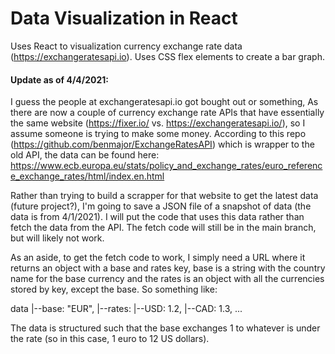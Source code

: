 # Data Visualization in React
Uses React to visualization currency exchange rate data (https://exchangeratesapi.io). Uses CSS flex elements to create a bar graph.

#### Update as of 4/4/2021:
I guess the people at exchangeratesapi.io got bought out or something, As there are now a couple of currency exchange rate APIs that have essentially the same website (https://fixer.io/ vs. https://exchangeratesapi.io/), so I assume someone is trying to make some money. According to this repo (https://github.com/benmajor/ExchangeRatesAPI) which is wrapper to the old API, the data can be found here: https://www.ecb.europa.eu/stats/policy_and_exchange_rates/euro_reference_exchange_rates/html/index.en.html

Rather than trying to build a scrapper for that website to get the latest data (future project?), I'm going to save a JSON file of a snapshot of data (the data is from 4/1/2021). I will put the code that uses this data rather than fetch the data from the API. The fetch code will still be in the main branch, but will likely not work.

As an aside, to get the fetch code to work, I simply need a URL where it returns an object with a base and rates key, base is a string with the country name for the base currency and the rates is an object with all the currencies stored by key, except the base. So something like:

data
|--base: "EUR",
|--rates:
    |--USD: 1.2,
    |--CAD: 1.3,
    ...

The data is structured such that the base exchanges 1 to whatever is under the rate (so in this case, 1 euro to 12 US dollars).
